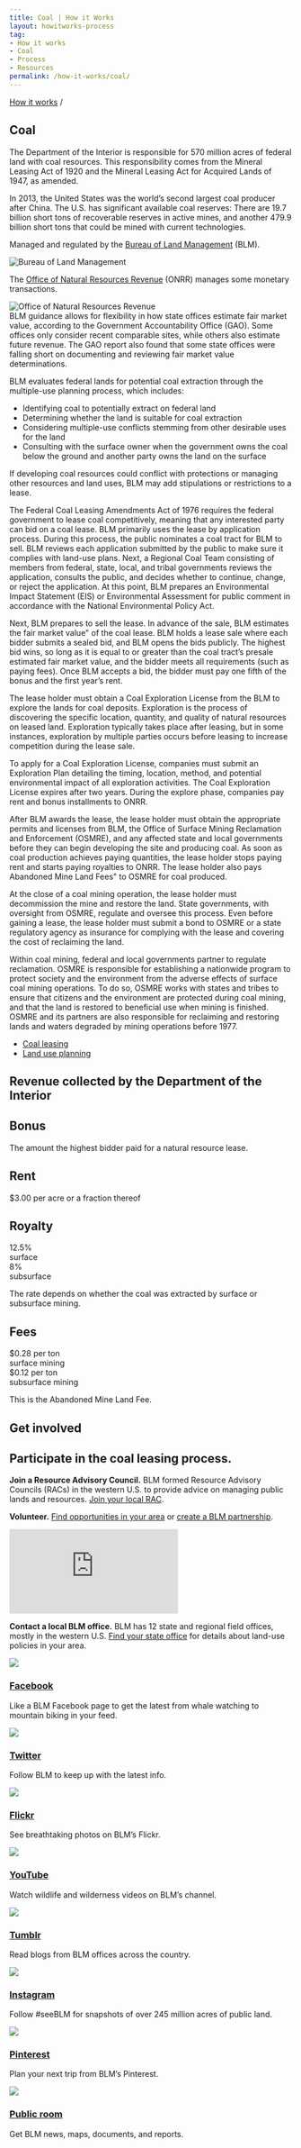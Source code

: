 ```yaml
---
title: Coal | How it Works
layout: howitworks-process
tag:
- How it works
- Coal
- Process
- Resources
permalink: /how-it-works/coal/
---
```


<section class="revenues_subpage-nav container"></section>

<section class="slab-beta revenues_subpage-intro_wrapper">

  <div class="container-page-wrapper revenues_subpage-intro">
		<div class="container revenues_subpage-intro_layout">
		  <div>
		    <a class="revenues_subpage-breadcrumb" href="/how-it-works/">How it works</a>
		    /
		  </div>
		  <h1>Coal</h1>
		  <p class="revenues_subpage-intro_text">The Department of the Interior is responsible for 570 million acres of federal land with coal resources. This responsibility comes from the Mineral Leasing Act of 1920 and the Mineral Leasing Act for Acquired Lands of 1947, as amended.</p>
		  <p class="revenues_subpage-intro_text">In 2013, the United States was the world’s second largest coal producer after China. The U.S. has significant available coal reserves: There are 19.7 billion <glossary-term term.key="tons">short tons</glossary-term> of recoverable reserves in active mines, and another 479.9 billion short tons that could be mined with current technologies.</p>
		</div>
		<div class="revenues_subpage-office_container revenues_subpage-office_container_layout">
		  <div class="revenues_subpage-office container">
		    <div class="revenues_subpage-office_text">
		      <p>Managed and regulated by the <span><a href="http://www.blm.gov/">Bureau of Land Management</a> (BLM)</span>.</p>
		    </div>
		    <div class="revenues_subpage-office_logos">
		      <img class="revenues_subpage-office_logo" src="/public/img/logos/BLM-mark.png" alt="Bureau of Land Management">
		    </div>
		  </div>
		  <div class="revenues_subpage-office container">
		    <div class="revenues_subpage-office_text">
		      <p>The <span><a href="http://www.onrr.gov/">Office of Natural Resources Revenue</a> (ONRR)</span> manages some monetary transactions.</p>
		    </div>
		    <div class="revenues_subpage-office_logos">
		      <img class="revenues_subpage-office_logo" src="/public/img/logos/ONRR-mark.svg" alt="Office of Natural Resources Revenue">
		    </div>
		  </div>
		</div>
  </div>
  <div class="revenues_subpage-steps coal">
		<section class="container-outer">
			<did-you-know intro='“Fair market value” is determined differently by different state offices.'>BLM guidance allows for flexibility in how state offices estimate fair market value, according to the Government Accountability Office (GAO). Some offices only consider recent comparable sites, while others also estimate future revenue. The GAO report also found that some state offices were falling short on documenting and reviewing fair market value determinations.</did-you-know>
		  <div class="container">
		  	<process-group>
		  		<process-step step.id="1" step.name="Plan" expanded="true">
            <p>BLM evaluates federal lands for potential coal extraction through the multiple-use planning process, which includes:</p>
            <ul class="list-bullet">
              <li>Identifying coal to potentially extract on federal land</li>
              <li>Determining whether the land is suitable for coal extraction</li>
              <li>Considering multiple-use conflicts stemming from other desirable uses for the land</li>
              <li>Consulting with the surface owner when the government owns the coal below the ground and another party owns the land on the surface</li>
            </ul>
            <p>If developing coal resources could conflict with protections or managing other resources and land uses, BLM may add stipulations or restrictions to a lease.</p>   
          </process-step>
		  		<process-step step.id="2" step.name="Lease">
            <p>The Federal Coal Leasing Amendments Act of 1976 requires the federal government to lease coal competitively, meaning that any interested party can bid on a coal lease. BLM primarily uses the lease by application process. During this process, the public nominates a coal tract for BLM to sell. BLM reviews each application submitted by the public to make sure it complies with land-use plans. Next, a Regional Coal Team consisting of members from federal, state, local, and tribal governments reviews the application, consults the public, and decides whether to continue, change, or reject the application. At this point, BLM prepares an <glossary-term>Environmental Impact Statement (EIS)</glossary-term> or Environmental Assessment for public comment in accordance with the National Environmental Policy Act.</p>
            <p>Next, BLM prepares to sell the lease. In advance of the sale, BLM estimates the <glossary-term>fair market value"</glossary-term> of the coal lease. BLM holds a lease sale where each bidder submits a sealed bid, and BLM opens the bids publicly. The highest bid wins, so long as it is equal to or greater than the coal tract’s presale estimated fair market value, and the bidder meets all requirements (such as paying fees). Once BLM accepts a bid, the bidder must pay one fifth of the <glossary-term>bonus</glossary-term> and the first year’s rent.</p>
          </process-step>
		  		<process-step step.id="3" step.name="Explore">
            <p>The lease holder must obtain a Coal Exploration License from the BLM to explore the lands for coal deposits. Exploration is the process of discovering the specific location, quantity, and quality of natural resources on leased land. Exploration typically takes place after leasing, but in some instances, exploration by multiple parties occurs before leasing to increase competition during the lease sale.</p>
            <p>To apply for a Coal Exploration License, companies must submit an Exploration Plan detailing the timing, location, method, and potential environmental impact of all exploration activities. The Coal Exploration License expires after two years. During the explore phase, companies pay <glossary-term>rent</glossary-term> and bonus installments to ONRR.</p>
          </process-step>
		  		<process-step step.id="4" step.name="Develop">
            <p>After BLM awards the lease, the lease holder must obtain the appropriate permits and licenses from BLM, the Office of Surface Mining Reclamation and Enforcement (OSMRE), and any affected state and local governments before they can begin developing the site and producing coal. As soon as coal production achieves <glossary-term>paying quantities</glossary-term>, the lease holder stops paying rent and starts paying royalties to ONRR. The lease holder also pays <glossary-term term.key="Abandoned Mine Land Fee">Abandoned Mine Land Fees"</glossary-term> to OSMRE for coal produced.</p>
          </process-step>
		  		<process-step step.id="5" step.name="Decommission and reclaim">
            <p>At the close of a coal mining operation, the lease holder must decommission the mine and restore the land. State governments, with oversight from OSMRE, regulate and oversee this process. Even before gaining a lease, the lease holder must submit a bond to OSMRE or a state regulatory agency as insurance for complying with the lease and covering the cost of <glossary-term term.key="reclamation">reclaiming</glossary-term> the land.</p>
            <p>Within coal mining, federal and local governments partner to regulate reclamation. OSMRE is responsible for establishing a nationwide program to protect society and the environment from the adverse effects of surface coal mining operations. To do so, OSMRE works with states and tribes to ensure that citizens and the environment are protected during coal mining, and that the land is restored to beneficial use when mining is finished. OSMRE and its partners are also responsible for reclaiming and restoring lands and waters degraded by mining operations before 1977.</p>
          </process-step>
		  		<process-step step.name="Learn more">
            <ul class="list-bullet">
              <li><a href="https://www.blm.gov/programs/energy-and-minerals/coal">Coal leasing</a></li>
              <li><a href="https://www.blm.gov/programs/energy-and-minerals/coal/land-use-planning">Land use planning</a></li>
            </ul>  
          </process-step>
		  	</process-group>
		  </div>
		</section>
  </div>
</section>
<div class="slab-beta revenues_page-forms">
	<section class="container-outer">
	  <h1>Revenue collected by the Department of the Interior</h1>
	  <div class="revenues_page-forms_options">
	    <div>
	      <h2>Bonus</h2>
	      <p>The amount the highest bidder paid for a natural resource lease.</p>
	    </div>
	    <div>
	      <h2>Rent</h2>
	      <p class="revenues_page-forms_numbers"><span>$3.00</span> per acre or a fraction thereof</p>
	    </div>
	    <div>
	      <h2>Royalty</h2>
	      <p class="revenues_page-forms_numbers_first">
	        <span>12.5%</span>
	        <br>surface
	        <br><span>8%</span>
	        <br>subsurface</p>
	      <p>The rate depends on whether the coal was extracted by surface or subsurface mining.</p>
	    </div>
	    <div>
	      <h2>Fees</h2>
	      <p class="revenues_page-forms_numbers_first"><span>$0.28</span> per ton
	      <br>surface mining
	      <br><span>$0.12</span> per ton
	      <br>subsurface mining</p>
	      <p>This is the Abandoned Mine Land Fee.</p>
	    </div>
	  </div>
	</section>
</div>
<div class="slab-alpha revenues_subpage-involved">
    <section class="container-outer">
      <div class="container-left-4">
        <h1>Get involved</h1>
        <h2 class="h4">Participate in the coal leasing process.</h2>
      </div>
      <div class="container-right-8">
        <div class="revenues_subpage-involved_participate">
          <div class="container-half container-half-space">
            <p><strong>Join a Resource Advisory Council.</strong> BLM formed <glossary-term term.key="resource advisory council (rac)">Resource Advisory Councils</glossary-term> (RACs) in the western U.S. to provide advice on managing public lands and resources. <a href="https://www.blm.gov/get-involved/resource-advisory-council/near-you">Join your local RAC</a>.</p>
            <p><strong>Volunteer.</strong> <a href="http://volunteer.gov/index.cfm">Find opportunities in your area</a> or <a href="https://www.blm.gov/get-involved/partnerships">create a BLM partnership</a>.</p>
          </div>
          <div class="container-half revenues_subpage-involved_video">
            <iframe title="get involved video" src="https://www.youtube.com/embed/gdalYBS1lPE" frameborder="0" allowfullscreen></iframe>
            <p><strong>Contact a local BLM office.</strong> BLM has 12 state and regional field offices, mostly in the western U.S. <a href="https://www.blm.gov/locations">Find your state office</a> for details about land-use policies in your area.</p>
          </div>
        </div>
        <div>
          <div class="revenues_subpage-involved_option">
            <a class="link-no_under" href="https://www.facebook.com/BLMNational/">
              <img src="/public/img/icons/facebook.svg" class="u-padding-right icon-medium"/>
              <h3>Facebook</h3>
            </a>
            <p>Like a BLM Facebook page to get the latest from whale watching to mountain biking in your feed.</p>
          </div>
          <div class="revenues_subpage-involved_option">
            <a class="link-no_under" href="https://twitter.com/BLMNational">
              <img src="/public/img/icons/twitter.svg" class="u-padding-right icon-medium"/>
              <h3>Twitter</h3>
            </a>
            <p>Follow BLM to keep up with the latest info.</p>
          </div>
          <div class="revenues_subpage-involved_option">
            <a class="link-no_under" href="https://www.flickr.com/photos/mypubliclands/">
              <img src="/public/img/icons/flickr.svg" class="u-padding-right icon-medium"/>
              <h3>Flickr</h3>
            </a>
            <p>See breathtaking photos on BLM’s Flickr.</p>
          </div>
          <div class="revenues_subpage-involved_option">
            <a class="link-no_under" href="https://www.youtube.com/user/BLMNational">
              <img src="/public/img/icons/youtube-play.svg" class="u-padding-right icon-medium"/>
              <h3>YouTube</h3>
            </a>
            <p>Watch wildlife and wilderness videos on BLM’s channel.</p>
          </div>
        </div>
        <div class="revenues-section-involved-options">
          <div class="revenues_subpage-involved_option">
            <a class="link-no_under" href="http://mypubliclands.tumblr.com/">
              <img src="/public/img/icons/tumblr.svg" class="u-padding-right icon-medium"/>
              <h3>Tumblr</h3>
            </a>
            <p>Read blogs from BLM offices across the country.</p>
          </div>
          <div class="revenues_subpage-involved_option">
            <a class="link-no_under" href="https://instagram.com/mypubliclands/">
              <img src="/public/img/icons/instagram.svg" class="u-padding-right icon-medium"/>
              <h3>Instagram</h3>
            </a>
            <p>Follow #seeBLM for snapshots of over 245 million acres of public land.</p>
          </div>
          <div class="revenues_subpage-involved_option">
            <a class="link-no_under" href="https://www.pinterest.com/mypubliclands/">
            <img src="/public/img/icons/pinterest.svg" class="u-padding-right icon-medium"/>
              <h3>Pinterest</h3>
            </a>
            <p>Plan your next trip from BLM’s Pinterest.</p>
          </div>
          <div class="revenues_subpage-involved_option">
            <a class="link-no_under" href="https://www.blm.gov/public-room">
              <img src="/public/img/icons/info.svg" class="u-padding-right icon-medium"/>
              <h3>Public room</h3>
            </a>
            <p>Get BLM news, maps, documents, and reports.</p>
          </div>
        </div>
      </div>
    </section>
</div>
